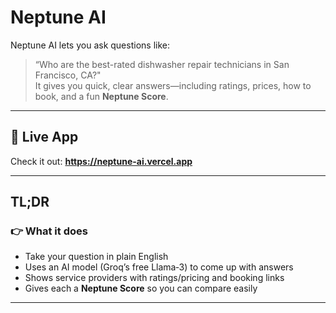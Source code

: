 # Neptune AI

Neptune AI lets you ask questions like:
> “Who are the best-rated dishwasher repair technicians in San Francisco, CA?"  
It gives you quick, clear answers—including ratings, prices, how to book, and a fun **Neptune Score**.

---

## 🚀 Live App
Check it out: **https://neptune-ai.vercel.app**

---

## TL;DR

### 👉 What it does
- Take your question in plain English
- Uses an AI model (Groq’s free Llama‑3) to come up with answers
- Shows service providers with ratings/pricing and booking links
- Gives each a **Neptune Score** so you can compare easily

---
